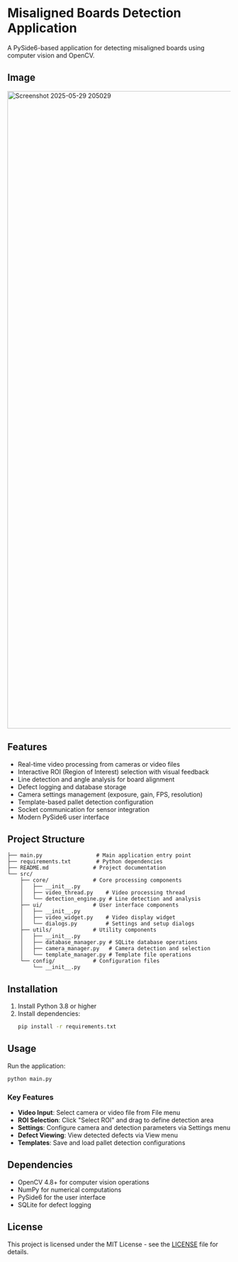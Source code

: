 # Misaligned Boards Detection Application

A PySide6-based application for detecting misaligned boards using computer vision and OpenCV.

## Image


<img width="2565" height="1437" alt="Screenshot 2025-05-29 205029" src="https://github.com/user-attachments/assets/98ecc56e-c6a4-47ec-bcad-dafa624ba328" />



## Features

- Real-time video processing from cameras or video files
- Interactive ROI (Region of Interest) selection with visual feedback
- Line detection and angle analysis for board alignment
- Defect logging and database storage
- Camera settings management (exposure, gain, FPS, resolution)
- Template-based pallet detection configuration
- Socket communication for sensor integration
- Modern PySide6 user interface

## Project Structure

```
├── main.py                 # Main application entry point
├── requirements.txt        # Python dependencies
├── README.md              # Project documentation
└── src/
    ├── core/              # Core processing components
    │   ├── __init__.py
    │   ├── video_thread.py    # Video processing thread
    │   └── detection_engine.py # Line detection and analysis
    ├── ui/                # User interface components
    │   ├── __init__.py
    │   ├── video_widget.py    # Video display widget
    │   └── dialogs.py         # Settings and setup dialogs
    ├── utils/             # Utility components
    │   ├── __init__.py
    │   ├── database_manager.py # SQLite database operations
    │   ├── camera_manager.py   # Camera detection and selection
    │   └── template_manager.py # Template file operations
    └── config/            # Configuration files
        └── __init__.py
```

## Installation

1. Install Python 3.8 or higher
2. Install dependencies:
   ```bash
   pip install -r requirements.txt
   ```

## Usage

Run the application:
```bash
python main.py
```

### Key Features

- **Video Input**: Select camera or video file from File menu
- **ROI Selection**: Click "Select ROI" and drag to define detection area
- **Settings**: Configure camera and detection parameters via Settings menu
- **Defect Viewing**: View detected defects via View menu
- **Templates**: Save and load pallet detection configurations

## Dependencies

- OpenCV 4.8+ for computer vision operations
- NumPy for numerical computations
- PySide6 for the user interface
- SQLite for defect logging

## License

This project is licensed under the MIT License - see the [LICENSE](LICENSE) file for details. 
